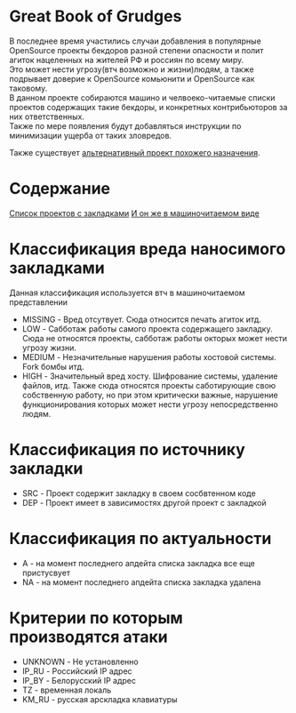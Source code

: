 # Great Book of Grudges 
В последнее время участились случаи добавления в популярные OpenSource проекты бекдоров разной степени опасности и полит агиток нацеленных на жителей РФ и россиян по всему миру.  
Это может нести угрозу(втч возможно и жизни)людям, а также подрывает доверие к OpenSource комьюнити и OpenSource как таковому.  
В данном проекте собираются машино и челвоеко-читаемые списки проектов содержащих такие бекдоры, и конкретных контрибьюторов за них ответственных.  
Также по мере появления будут добавляться инструкции по минимизации ущерба от таких зловредов.  
  
Также существует [альтернативный проект похожего назначения](https://docs.google.com/spreadsheets/d/1H3xPB4PgWeFcHjZ7NOPtrcya_Ua4jUolWm-7z9-jSpQ/htmlview?pru=AAABf7z88MA*ITSp0EBrKinw0LjFWZ9tzQ#gid=2074850979).  

# Содержание
[Список проектов с закладками](./projects.md) [И он же в машиночитаемом виде](./projects.json)  

# Классификация вреда наносимого закладками
Данная классификация используется втч в машиночитаемом представлении  
- MISSING - Вред отсутвует. Сюда относится печать агиток итд.
- LOW - Сабботаж работы самого проекта содержащего закладку. Сюда не относятся проекты, сабботаж работы окторых может нести угрозу жизни.
- MEDIUM - Незначительные нарушения работы хостовой системы. Fork бомбы итд.
- HIGH - Значительный вред хосту. Шифрование системы, удаление файлов, итд. Также сюда относятся проекты саботирующие свою собственную работу, но при этом критически важные, нарушение функционирования которых может нести угрозу непосредственно людям.

# Классификация по источнику закладки
- SRC - Проект содержит закладку в своем сосбвтенном коде
- DEP - Проект имеет в зависимостях другой проект с закладкой

# Классификация по актуальности
- A - на момент последнего апдейта списка закладка все еще пристусвует
- NA - на момент последнего апдейта списка закладка удалена

# Критерии по которым производятся атаки
- UNKNOWN - Не установленно
- IP_RU - Российский IP адрес
- IP_BY - Белорусский IP адрес
- TZ - временная локаль
- KM_RU - русская арскладка клавиатуры
